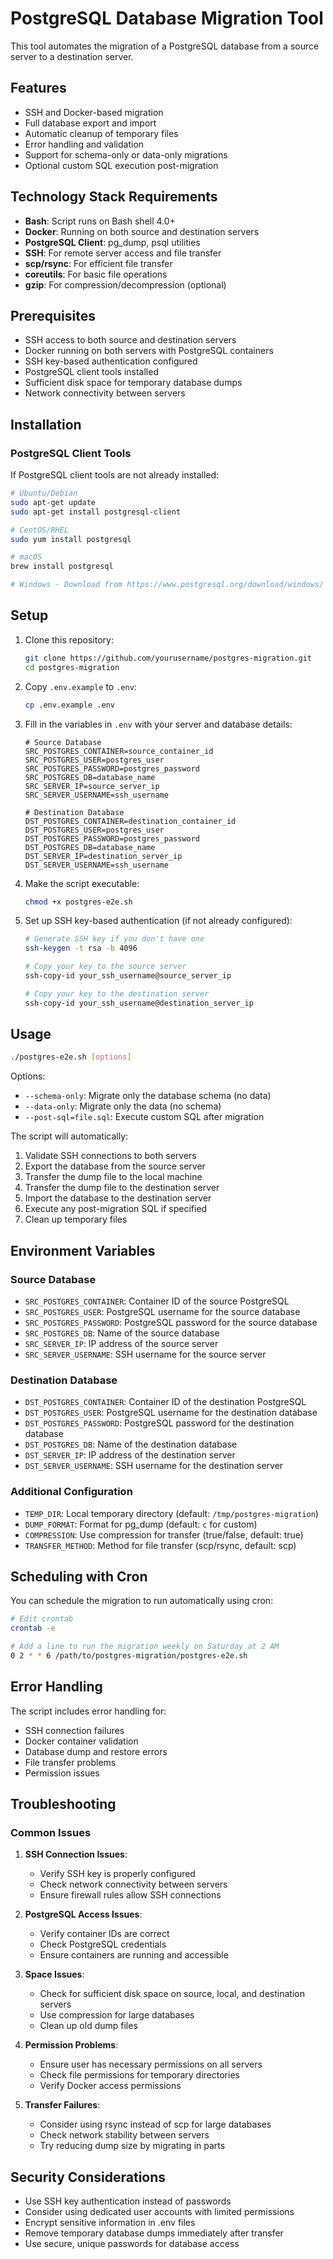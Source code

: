# PostgreSQL Database Migration Tool

This tool automates the migration of a PostgreSQL database from a source server to a destination server.

## Features

- SSH and Docker-based migration
- Full database export and import
- Automatic cleanup of temporary files
- Error handling and validation
- Support for schema-only or data-only migrations
- Optional custom SQL execution post-migration

## Technology Stack Requirements

- **Bash**: Script runs on Bash shell 4.0+
- **Docker**: Running on both source and destination servers
- **PostgreSQL Client**: pg_dump, psql utilities
- **SSH**: For remote server access and file transfer
- **scp/rsync**: For efficient file transfer
- **coreutils**: For basic file operations
- **gzip**: For compression/decompression (optional)

## Prerequisites

- SSH access to both source and destination servers
- Docker running on both servers with PostgreSQL containers
- SSH key-based authentication configured
- PostgreSQL client tools installed
- Sufficient disk space for temporary database dumps
- Network connectivity between servers

## Installation

### PostgreSQL Client Tools

If PostgreSQL client tools are not already installed:

```bash
# Ubuntu/Debian
sudo apt-get update
sudo apt-get install postgresql-client

# CentOS/RHEL
sudo yum install postgresql

# macOS
brew install postgresql

# Windows - Download from https://www.postgresql.org/download/windows/
```

## Setup

1. Clone this repository:
   ```bash
   git clone https://github.com/yourusername/postgres-migration.git
   cd postgres-migration
   ```

2. Copy `.env.example` to `.env`:
   ```bash
   cp .env.example .env
   ```

3. Fill in the variables in `.env` with your server and database details:
   ```
   # Source Database
   SRC_POSTGRES_CONTAINER=source_container_id
   SRC_POSTGRES_USER=postgres_user
   SRC_POSTGRES_PASSWORD=postgres_password
   SRC_POSTGRES_DB=database_name
   SRC_SERVER_IP=source_server_ip
   SRC_SERVER_USERNAME=ssh_username

   # Destination Database
   DST_POSTGRES_CONTAINER=destination_container_id
   DST_POSTGRES_USER=postgres_user
   DST_POSTGRES_PASSWORD=postgres_password
   DST_POSTGRES_DB=database_name
   DST_SERVER_IP=destination_server_ip
   DST_SERVER_USERNAME=ssh_username
   ```

4. Make the script executable:
   ```bash
   chmod +x postgres-e2e.sh
   ```

5. Set up SSH key-based authentication (if not already configured):
   ```bash
   # Generate SSH key if you don't have one
   ssh-keygen -t rsa -b 4096

   # Copy your key to the source server
   ssh-copy-id your_ssh_username@source_server_ip

   # Copy your key to the destination server
   ssh-copy-id your_ssh_username@destination_server_ip
   ```

## Usage

```bash
./postgres-e2e.sh [options]
```

Options:
- `--schema-only`: Migrate only the database schema (no data)
- `--data-only`: Migrate only the data (no schema)
- `--post-sql=file.sql`: Execute custom SQL after migration

The script will automatically:

1. Validate SSH connections to both servers
2. Export the database from the source server
3. Transfer the dump file to the local machine
4. Transfer the dump file to the destination server
5. Import the database to the destination server
6. Execute any post-migration SQL if specified
7. Clean up temporary files

## Environment Variables

### Source Database
- `SRC_POSTGRES_CONTAINER`: Container ID of the source PostgreSQL
- `SRC_POSTGRES_USER`: PostgreSQL username for the source database
- `SRC_POSTGRES_PASSWORD`: PostgreSQL password for the source database
- `SRC_POSTGRES_DB`: Name of the source database
- `SRC_SERVER_IP`: IP address of the source server
- `SRC_SERVER_USERNAME`: SSH username for the source server

### Destination Database
- `DST_POSTGRES_CONTAINER`: Container ID of the destination PostgreSQL
- `DST_POSTGRES_USER`: PostgreSQL username for the destination database
- `DST_POSTGRES_PASSWORD`: PostgreSQL password for the destination database
- `DST_POSTGRES_DB`: Name of the destination database
- `DST_SERVER_IP`: IP address of the destination server
- `DST_SERVER_USERNAME`: SSH username for the destination server

### Additional Configuration
- `TEMP_DIR`: Local temporary directory (default: `/tmp/postgres-migration`)
- `DUMP_FORMAT`: Format for pg_dump (default: `c` for custom)
- `COMPRESSION`: Use compression for transfer (true/false, default: true)
- `TRANSFER_METHOD`: Method for file transfer (scp/rsync, default: scp)

## Scheduling with Cron

You can schedule the migration to run automatically using cron:

```bash
# Edit crontab
crontab -e

# Add a line to run the migration weekly on Saturday at 2 AM
0 2 * * 6 /path/to/postgres-migration/postgres-e2e.sh
```

## Error Handling

The script includes error handling for:
- SSH connection failures
- Docker container validation
- Database dump and restore errors
- File transfer problems
- Permission issues

## Troubleshooting

### Common Issues

1. **SSH Connection Issues**:
   - Verify SSH key is properly configured
   - Check network connectivity between servers
   - Ensure firewall rules allow SSH connections

2. **PostgreSQL Access Issues**:
   - Verify container IDs are correct
   - Check PostgreSQL credentials
   - Ensure containers are running and accessible

3. **Space Issues**:
   - Check for sufficient disk space on source, local, and destination servers
   - Use compression for large databases
   - Clean up old dump files

4. **Permission Problems**:
   - Ensure user has necessary permissions on all servers
   - Check file permissions for temporary directories
   - Verify Docker access permissions

5. **Transfer Failures**:
   - Consider using rsync instead of scp for large databases
   - Check network stability between servers
   - Try reducing dump size by migrating in parts

## Security Considerations

- Use SSH key authentication instead of passwords
- Consider using dedicated user accounts with limited permissions
- Encrypt sensitive information in .env files
- Remove temporary database dumps immediately after transfer
- Use secure, unique passwords for database access 
